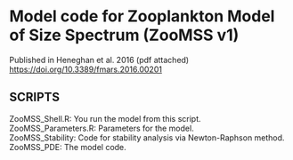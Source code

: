 # Model code for Zooplankton Model of Size Spectrum (ZooMSS v1)
Published in Heneghan et al. 2016 (pdf attached)  
https://doi.org/10.3389/fmars.2016.00201

## SCRIPTS 
ZooMSS_Shell.R: You run the model from this script.    
ZooMSS_Parameters.R: Parameters for the model.   
ZooMSS_Stability: Code for stability analysis via Newton-Raphson method.    
ZooMSS_PDE: The model code.    
